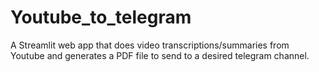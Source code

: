 # Youtube_to_telegram
A Streamlit web app that does video transcriptions/summaries from Youtube and generates a PDF file to send to a desired telegram channel.
